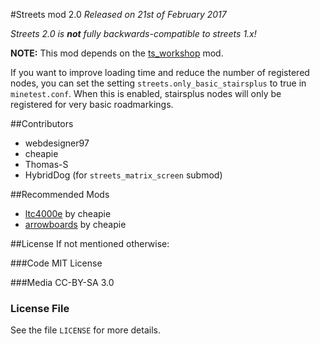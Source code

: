 #Streets mod 2.0
_Released on 21st of February 2017_

_Streets 2.0 is **not** fully backwards-compatible to streets 1.x!_

**NOTE:** This mod depends on the [ts_workshop](https://github.com/minetest-mods/ts_workshop) mod.

If you want to improve loading time and reduce the number of registered nodes,
you can set the setting `streets.only_basic_stairsplus` to true in `minetest.conf`.
When this is enabled, stairsplus nodes will only be registered for very basic roadmarkings.

##Contributors

* webdesigner97
* cheapie
* Thomas-S
* HybridDog (for `streets_matrix_screen` submod)

##Recommended Mods
* [ltc4000e](https://github.com/cheapie/ltc4000e) by cheapie
* [arrowboards](https://github.com/cheapie/arrowboards) by cheapie

##License
If not mentioned otherwise:

###Code
MIT License

###Media
CC-BY-SA 3.0

### License File
See the file `LICENSE` for more details.
